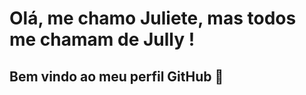 # Olá, me chamo Juliete, mas todos me chamam de Jully ! 
## Bem vindo ao meu perfil GitHub 👋

<!--
**JulieteLizandra/julietelizandra** é um repositório ✨ _especial_ ✨ porque seu `README.md` (este arquivo) aparece em seu perfil GitHub.

<div>
<a href="https://github.com/juliete-lizandra">
<img loading="lazy" height="180em" src="https://github-readme-stats.vercel.app/api/top-langs/?juliete-lizandra-aqui&layout=compact&langs_count=7&theme=dracula"/>
<img loading="lazy" height="180em" src="https://github-readme-stats.vercel.app/api?juliete-lizandra&show_icons=true&theme=dracula&include_all_commits=true&count_private=true"/>
</div>

- 🔭 Atualmente estou trabalhando em uma empresa de Gestão de TI em João Pessoa - PB
- 🌱 Atualmente estou aprendendo HTML, CSS, JavaScript, UX/UI Desing, etc.
- 👯 Estou procurando colaborar em projetos como Dev. Font-end e UX Research
- 🤔 Estou procurando ajuda com ...
- 📫 Como entrar em contato comigo:
<div>
<a href="https://instagram.com/jullylizandra" target="_blank"><img loading="lazy" src="https://img.shields.io/badge/-Instagram-%23E4405F?style=for-the-badge&logo=instagram&logoColor=white" target="_blank"></a>
<a href = "mailto:juliete.lizandra@dcx.ufpb.br"><img loading="lazy" src="https://img.shields.io/badge/Gmail-D14836?style=for-the-badge&logo=gmail&logoColor=white" target="_blank"></a>
<a href="https://www.linkedin.com/in/julietelizandra" target="_blank"><img loading="lazy" src="https://img.shields.io/badge/-LinkedIn-%230077B5?style=for-the-badge&logo=linkedin&logoColor=white" target="_blank"></a>   
</div>
- 😄 Pronomes: ela/dela
- ⚡ Curiosidade: Gosto de pedalar, estudo música em horários livres e amo animais
![Snake animation](https://github.com/seu-usuário-aqui/seu-usuário-aqui/blob/output/github-contribution-grid-snake.svg)
-->
